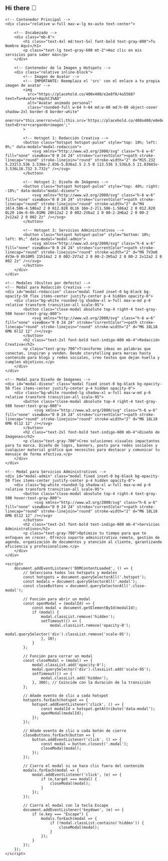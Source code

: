 ## Hi there 👋

<!--
**Izaestefany/IzaEStefany** is a ✨ _special_ ✨ repository because its `README.md` (this file) appears on your GitHub profile.

Here are some ideas to get you started:

- 🔭 I’m currently working on ...
- 🌱 I’m currently learning ...
- 👯 I’m looking to collaborate on ...
- 🤔 I’m looking for help with ...
- 💬 Ask me about ...
- 📫 How to reach me: ...
- 😄 Pronouns: ...
- ⚡ Fun fact: ...
-->
<!DOCTYPE html>
<html lang="es">
<head>
    <meta charset="UTF-8">
    <meta name="viewport" content="width=device-width, initial-scale=1.0">
    <title>Portafolio Interactivo</title>
    <script src="https://cdn.tailwindcss.com"></script>
    <link rel="preconnect" href="https://fonts.googleapis.com">
    <link rel="preconnect" href="https://fonts.gstatic.com" crossorigin>
    <link href="https://fonts.googleapis.com/css2?family=Poppins:wght@400;600;700&display=swap" rel="stylesheet">
    <style>
        body {
            font-family: 'Poppins', sans-serif;
        }
        .hotspot {
            position: absolute;
            width: 50px;
            height: 50px;
            border-radius: 50%;
            background-color: rgba(255, 255, 255, 0.9);
            color: #4f46e5;
            display: flex;
            align-items: center;
            justify-content: center;
            cursor: pointer;
            transition: all 0.3s ease;
            box-shadow: 0 4px 15px rgba(0,0,0,0.1);
            border: 2px solid white;
        }
        .hotspot:hover {
            transform: scale(1.15);
            background-color: #4f46e5;
            color: white;
        }
        .hotspot-pulse {
            animation: pulse 2s infinite;
        }
        @keyframes pulse {
            0% {
                box-shadow: 0 0 0 0 rgba(79, 70, 229, 0.7);
            }
            70% {
                box-shadow: 0 0 0 20px rgba(79, 70, 229, 0);
            }
            100% {
                box-shadow: 0 0 0 0 rgba(79, 70, 229, 0);
            }
        }
        .modal {
            transition: opacity 0.3s ease;
        }
    </style>
</head>
<body class="bg-gray-100 flex items-center justify-center min-h-screen p-4">

    <!-- Contenedor Principal -->
    <div class="relative w-full max-w-lg mx-auto text-center">
        
        <!-- Encabezado -->
        <div class="mb-8">
            <h1 class="text-4xl md:text-5xl font-bold text-gray-800">Tu Nombre Aquí</h1>
            <p class="text-lg text-gray-600 mt-2">Haz clic en mis servicios para saber más</p>
        </div>

        <!-- Contenedor de la Imagen y Hotspots -->
        <div class="relative inline-block">
            <!-- Imagen de Avatar -->
            <!-- IMPORTANTE: Reemplaza el 'src' con el enlace a tu propia imagen de avatar -->
            <img 
              src="https://placehold.co/400x400/e2e8f0/4a5568?text=Tu+Avatar+Aqu%C3%AD" 
              alt="Avatar animado personal" 
              class="rounded-full w-64 h-64 md:w-80 md:h-80 object-cover shadow-2xl border-8 border-white"
              onerror="this.onerror=null;this.src='https://placehold.co/400x400/e0e0e0/757575?text=Error+cargando+imagen';"
            >
            
            <!-- Hotspot 1: Redacción Creativa -->
            <button class="hotspot hotspot-pulse" style="top: 10%; left: 0%;" data-modal="modal-redaccion">
                <svg xmlns="http://www.w3.org/2000/svg" class="h-6 w-6" fill="none" viewBox="0 0 24 24" stroke="currentColor"><path stroke-linecap="round" stroke-linejoin="round" stroke-width="2" d="M15.232 5.232l3.536 3.536m-2.036-5.036a2.5 2.5 0 113.536 3.536L6.5 21.036H3v-3.536L16.732 3.732z" /></svg>
            </button>

            <!-- Hotspot 2: Diseño de Imágenes -->
            <button class="hotspot hotspot-pulse" style="top: 40%; right: -10%;" data-modal="modal-diseno">
                <svg xmlns="http://www.w3.org/2000/svg" class="h-6 w-6" fill="none" viewBox="0 0 24 24" stroke="currentColor"><path stroke-linecap="round" stroke-linejoin="round" stroke-width="2" d="M4 16l4.586-4.586a2 2 0 012.828 0L16 16m-2-2l1.586-1.586a2 2 0 012.828 0L20 14m-6-6h.01M6 20h12a2 2 0 002-2V6a2 2 0 00-2-2H6a2 2 0 00-2 2v12a2 2 0 002 2z" /></svg>
            </button>

            <!-- Hotspot 3: Servicios Administrativos -->
            <button class="hotspot hotspot-pulse" style="bottom: 10%; left: 0%;" data-modal="modal-admin">
                <svg xmlns="http://www.w3.org/2000/svg" class="h-6 w-6" fill="none" viewBox="0 0 24 24" stroke="currentColor"><path stroke-linecap="round" stroke-linejoin="round" stroke-width="2" d="M8 7V3m8 4V3m-9 8h10M5 21h14a2 2 0 002-2V7a2 2 0 00-2-2H5a2 2 0 00-2 2v12a2 2 0 002 2z" /></svg>
            </button>
        </div>
    </div>

    <!-- Modales (Ocultos por defecto) -->
    <!-- Modal para Redacción Creativa -->
    <div id="modal-redaccion" class="modal fixed inset-0 bg-black bg-opacity-50 flex items-center justify-center p-4 hidden opacity-0">
        <div class="bg-white rounded-lg shadow-xl w-full max-w-md p-6 relative transform transition-all scale-95">
            <button class="close-modal absolute top-4 right-4 text-gray-500 hover:text-gray-800">
                <svg xmlns="http://www.w3.org/2000/svg" class="h-6 w-6" fill="none" viewBox="0 0 24 24" stroke="currentColor"><path stroke-linecap="round" stroke-linejoin="round" stroke-width="2" d="M6 18L18 6M6 6l12 12" /></svg>
            </button>
            <h2 class="text-2xl font-bold text-indigo-600 mb-4">Redacción Creativa</h2>
            <p class="text-gray-700">Transformo ideas en palabras que conectan, inspiran y venden. Desde storytelling para marcas hasta contenido para blogs y redes sociales, creo textos que dejan huella y cumplen objetivos.</p>
        </div>
    </div>

    <!-- Modal para Diseño de Imágenes -->
    <div id="modal-diseno" class="modal fixed inset-0 bg-black bg-opacity-50 flex items-center justify-center p-4 hidden opacity-0">
        <div class="bg-white rounded-lg shadow-xl w-full max-w-md p-6 relative transform transition-all scale-95">
            <button class="close-modal absolute top-4 right-4 text-gray-500 hover:text-gray-800">
                 <svg xmlns="http://www.w3.org/2000/svg" class="h-6 w-6" fill="none" viewBox="0 0 24 24" stroke="currentColor"><path stroke-linecap="round" stroke-linejoin="round" stroke-width="2" d="M6 18L18 6M6 6l12 12" /></svg>
            </button>
            <h2 class="text-2xl font-bold text-indigo-600 mb-4">Diseño de Imágenes</h2>
            <p class="text-gray-700">Creo soluciones visuales impactantes para tu marca. Diseño de logos, banners, posts para redes sociales y cualquier material gráfico que necesites para destacar y comunicar tu mensaje de forma efectiva.</p>
        </div>
    </div>

    <!-- Modal para Servicios Administrativos -->
    <div id="modal-admin" class="modal fixed inset-0 bg-black bg-opacity-50 flex items-center justify-center p-4 hidden opacity-0">
        <div class="bg-white rounded-lg shadow-xl w-full max-w-md p-6 relative transform transition-all scale-95">
            <button class="close-modal absolute top-4 right-4 text-gray-500 hover:text-gray-800">
                 <svg xmlns="http://www.w3.org/2000/svg" class="h-6 w-6" fill="none" viewBox="0 0 24 24" stroke="currentColor"><path stroke-linecap="round" stroke-linejoin="round" stroke-width="2" d="M6 18L18 6M6 6l12 12" /></svg>
            </button>
            <h2 class="text-2xl font-bold text-indigo-600 mb-4">Servicios Administrativos</h2>
            <p class="text-gray-700">Optimizo tu tiempo para que te enfoques en crecer. Ofrezco soporte administrativo remoto, gestión de agenda, organización de documentos y atención al cliente, garantizando eficiencia y profesionalismo.</p>
        </div>
    </div>

    <script>
        document.addEventListener('DOMContentLoaded', () => {
            // Selecciona todos los hotspots y modales
            const hotspots = document.querySelectorAll('.hotspot');
            const modals = document.querySelectorAll('.modal');
            const closeButtons = document.querySelectorAll('.close-modal');

            // Función para abrir un modal
            const openModal = (modalId) => {
                const modal = document.getElementById(modalId);
                if (modal) {
                    modal.classList.remove('hidden');
                    setTimeout(() => {
                        modal.classList.remove('opacity-0');
                        modal.querySelector('div').classList.remove('scale-95');
                    }, 10);
                }
            };

            // Función para cerrar un modal
            const closeModal = (modal) => {
                modal.classList.add('opacity-0');
                modal.querySelector('div').classList.add('scale-95');
                setTimeout(() => {
                    modal.classList.add('hidden');
                }, 300); // Coincide con la duración de la transición
            };

            // Añade evento de clic a cada hotspot
            hotspots.forEach(hotspot => {
                hotspot.addEventListener('click', () => {
                    const modalId = hotspot.getAttribute('data-modal');
                    openModal(modalId);
                });
            });

            // Añade evento de clic a cada botón de cierre
            closeButtons.forEach(button => {
                button.addEventListener('click', () => {
                    const modal = button.closest('.modal');
                    closeModal(modal);
                });
            });

            // Cierra el modal si se hace clic fuera del contenido
            modals.forEach(modal => {
                modal.addEventListener('click', (e) => {
                    if (e.target === modal) {
                        closeModal(modal);
                    }
                });
            });
            
            // Cierra el modal con la tecla Escape
            document.addEventListener('keydown', (e) => {
                if (e.key === "Escape") {
                    modals.forEach(modal => {
                        if (!modal.classList.contains('hidden')) {
                            closeModal(modal);
                        }
                    });
                }
            });
        });
    </script>
</body>
</html>
